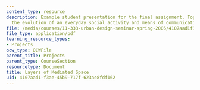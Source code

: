 ```yaml
---
content_type: resource
description: Example student presentation for the final assignment. Topics include
  the evolution of an everyday social activity and means of communication.
file: /media/courses/11-333-urban-design-seminar-spring-2005/4107aad1f3ae45b9717f623ae8fdf162_mediatedpublicsp.pdf
file_type: application/pdf
learning_resource_types:
- Projects
ocw_type: OCWFile
parent_title: Projects
parent_type: CourseSection
resourcetype: Document
title: Layers of Mediated Space
uid: 4107aad1-f3ae-45b9-717f-623ae8fdf162
---
```

